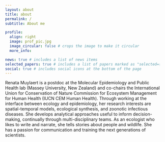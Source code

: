 ```yaml
---
layout: about
title: about
permalink: /
subtitle: About me

profile:
  align: right
  image: prof_pic.jpg
  image_circular: false # crops the image to make it circular
  more_info: 

news: true # includes a list of news items
selected_papers: true # includes a list of papers marked as "selected={true}"
social: true # includes social icons at the bottom of the page
---
```


Renata Muylaert is a postdoc at the Molecular Epidemiology and Public Health lab (Massey University, New Zealand) and co-chairs the International Union for Conservation of Nature Commission for Ecosystem Management for Human Health (IUCN CEM Human Health). Through working at the interface between ecology and epidemiology, her research interests are spatial-temporal models, ecological synthesis, and zoonotic infectious diseases. She develops analytical approaches useful to inform decision-making, continually through multi-disciplinary teams. As an ecologist who likes to write and narrate, she tells stories about people and wildlife. She has a passion for communication and training the next generations of scientists.